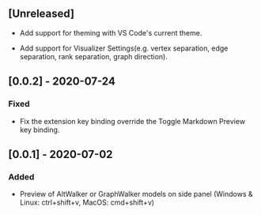 ## [Unreleased]


- Add support for theming with VS Code's current theme.

- Add support for Visualizer Settings(e.g. vertex separation, edge separation, rank separation, graph direction).

## [0.0.2] - 2020-07-24

### Fixed

- Fix the extension key binding override the Toggle Markdown Preview key binding.

## [0.0.1] - 2020-07-02

### Added

- Preview of AltWalker or GraphWalker models on side panel (Windows & Linux: ctrl+shift+v, MacOS: cmd+shift+v)